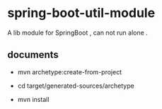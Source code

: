 # spring-boot-util-module
A lib module for SpringBoot , can not run alone . 

## documents

* mvn archetype:create-from-project

* cd target/generated-sources/archetype

* mvn install